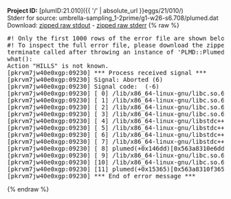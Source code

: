 **Project ID:** [plumID:21.010]({{ '/' | absolute_url }}eggs/21/010/)  
Stderr for source:  umbrella-sampling_1-2prime/g1-w26-s6.708/plumed.dat   
Download: [zipped raw stdout](plumed.dat.plumed.stdout.txt.zip) - [zipped raw stderr](plumed.dat.plumed.stderr.txt.zip) 
{% raw %}
<pre>
#! Only the first 1000 rows of the error file are shown below
#! To inspect the full error file, please download the zipped raw stderr file above
terminate called after throwing an instance of 'PLMD::Plumed::Exception'
what():
Action "HILLS" is not known.
[pkrvm7jw40e0xgp:09230] *** Process received signal ***
[pkrvm7jw40e0xgp:09230] Signal: Aborted (6)
[pkrvm7jw40e0xgp:09230] Signal code:  (-6)
[pkrvm7jw40e0xgp:09230] [ 0] /lib/x86_64-linux-gnu/libc.so.6(+0x45330)[0x7f1dbc645330]
[pkrvm7jw40e0xgp:09230] [ 1] /lib/x86_64-linux-gnu/libc.so.6(pthread_kill+0x11c)[0x7f1dbc69eb2c]
[pkrvm7jw40e0xgp:09230] [ 2] /lib/x86_64-linux-gnu/libc.so.6(gsignal+0x1e)[0x7f1dbc64527e]
[pkrvm7jw40e0xgp:09230] [ 3] /lib/x86_64-linux-gnu/libc.so.6(abort+0xdf)[0x7f1dbc6288ff]
[pkrvm7jw40e0xgp:09230] [ 4] /lib/x86_64-linux-gnu/libstdc++.so.6(+0xa5ff5)[0x7f1dbcaa5ff5]
[pkrvm7jw40e0xgp:09230] [ 5] /lib/x86_64-linux-gnu/libstdc++.so.6(+0xbb0da)[0x7f1dbcabb0da]
[pkrvm7jw40e0xgp:09230] [ 6] /lib/x86_64-linux-gnu/libstdc++.so.6(_ZSt10unexpectedv+0x0)[0x7f1dbcaa5a55]
[pkrvm7jw40e0xgp:09230] [ 7] /lib/x86_64-linux-gnu/libstdc++.so.6(+0xa5a6f)[0x7f1dbcaa5a6f]
[pkrvm7jw40e0xgp:09230] [ 8] plumed(+0x146dd)[0x563a8310e6dd]
[pkrvm7jw40e0xgp:09230] [ 9] /lib/x86_64-linux-gnu/libc.so.6(+0x2a1ca)[0x7f1dbc62a1ca]
[pkrvm7jw40e0xgp:09230] [10] /lib/x86_64-linux-gnu/libc.so.6(__libc_start_main+0x8b)[0x7f1dbc62a28b]
[pkrvm7jw40e0xgp:09230] [11] plumed(+0x15365)[0x563a8310f365]
[pkrvm7jw40e0xgp:09230] *** End of error message ***
</pre>
{% endraw %}
